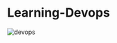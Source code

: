 # Learning-Devops
 
![devops](https://github.com/raptor4444/Learning-Devops/assets/106369419/0c829889-4e4a-42ad-9674-527c1c2f402d)
